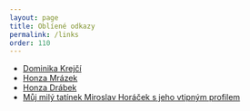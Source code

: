 ```yaml
---
layout: page
title: Oblíené odkazy
permalink: /links
order: 110
---
```


 * [Dominika Krejčí](http://krejdom.blog.cz/)
 * [Honza Mrázek](http://honzamrazek.cz/)
 * [Honza Drábek](http://jandrabek.cz/)
 * [Můj milý tatínek Miroslav Horáček s jeho vtipným
    profilem](http://www.isibrno.cz/~mih/)
